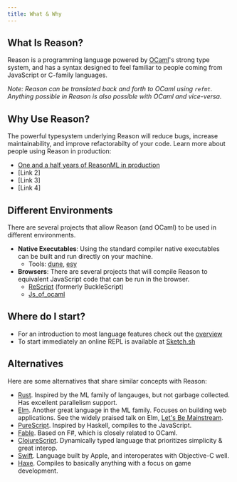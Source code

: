 ```yaml
---
title: What & Why
---
```


## What Is Reason?

Reason is a programming language powered by [OCaml](http://ocaml.org)'s
strong type system, and has a syntax designed to feel familiar to people
coming from JavaScript or C-family languages.

_Note: Reason can be translated back and forth to OCaml using `refmt`. Anything
possible in Reason is also possible with OCaml and vice-versa._

## Why Use Reason?

The powerful typesystem underlying Reason will reduce bugs, increase
maintainability, and improve refactorabilty of your code. Learn more about
people using Reason in production:

- [One and a half years of ReasonML in production](https://tech.ahrefs.com/one-and-a-half-years-of-reasonml-in-production-2250cf5ba63b)
- [Link 2]
- [Link 3]
- [Link 4]

## Different Environments

There are several projects that allow Reason (and OCaml) to be used in different
environments.

- **Native Executables**: Using the standard compiler native executables can be built and run directly on your machine.
  - Tools: [dune](https://dune.build/), [esy](https://github.com/esy/esy)
- **Browsers**: There are several projects that will compile Reason to equivalent JavaScript code that can be run in the browser. 
  - [ReScript](https://rescript-lang.org/) (formerly BuckleScript)
  - [Js_of_ocaml](https://ocsigen.org/js_of_ocaml/)

## Where do I start?

- For an introduction to most language features check out the [overview](overview.md)
- To start immediately an online REPL is available at [Sketch.sh](https://sketch.sh/)

## Alternatives

Here are some alternatives that share similar concepts with Reason:

- [Rust](http://rust-lang.org). Inspired by the ML family of langauges, but not garbage collected. Has excellent parallelism support.
- [Elm](http://elm-lang.org). Another great language in the ML family. Focuses on building web applications. See the widely praised talk on Elm, [Let's Be Mainstream](https://www.youtube.com/watch?v=oYk8CKH7OhE).
- [PureScript](http://www.purescript.org). Inspired by Haskell, compiles to the JavaScript.
- [Fable](http://fable.io/). Based on F#, which is closely related to OCaml.
- [ClojureScript](https://clojurescript.org). Dynamically typed language that prioritizes simplicity & great interop.
- [Swift](https://www.apple.com/swift/). Language built by Apple, and interoperates with Objective-C well.
- [Haxe](https://haxe.org). Compiles to basically anything with a focus on game development.
